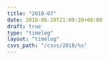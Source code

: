 ```yaml
---
title: "2018-07"
date: 2018-06-20T21:09:20+08:00
draft: true
type: "timelog"
layout: "timelog"
csvs_path: "/csvs/2018/%s"
---
```

